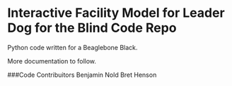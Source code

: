 # Interactive Facility Model for Leader Dog for the Blind Code Repo

Python code written for a Beaglebone Black.

More documentation to follow.

###Code Contribuitors
Benjamin Nold
Bret Henson


